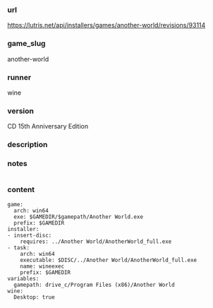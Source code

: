 ### url

https://lutris.net/api/installers/games/another-world/revisions/93114

### game_slug

another-world

### runner

wine

### version

CD 15th Anniversary Edition

### description



### notes

```

```

### content

```
game:
  arch: win64
  exe: $GAMEDIR/$gamepath/Another World.exe
  prefix: $GAMEDIR
installer:
- insert-disc:
    requires: ../Another World/AnotherWorld_full.exe
- task:
    arch: win64
    executable: $DISC/../Another World/AnotherWorld_full.exe
    name: wineexec
    prefix: $GAMEDIR
variables:
  gamepath: drive_c/Program Files (x86)/Another World
wine:
  Desktop: true

```

